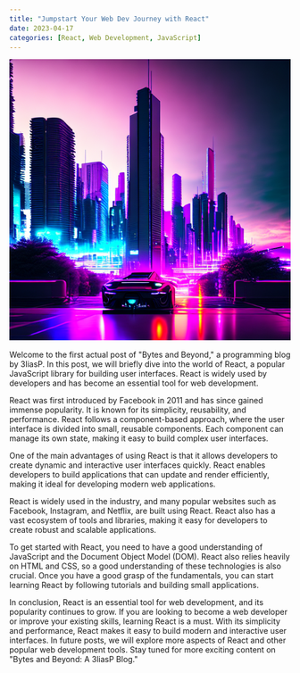 ```yaml
---
title: "Jumpstart Your Web Dev Journey with React"
date: 2023-04-17
categories: [React, Web Development, JavaScript]
---
```


![A "Vapor Webpage", image I generated with imgcreator.ai](/images/vapor-city.png)

Welcome to the first actual post of "Bytes and Beyond," a programming blog by 3liasP. In this post, we will briefly dive into the world of React, a popular JavaScript library for building user interfaces. React is widely used by developers and has become an essential tool for web development.

React was first introduced by Facebook in 2011 and has since gained immense popularity. It is known for its simplicity, reusability, and performance. React follows a component-based approach, where the user interface is divided into small, reusable components. Each component can manage its own state, making it easy to build complex user interfaces.

One of the main advantages of using React is that it allows developers to create dynamic and interactive user interfaces quickly. React enables developers to build applications that can update and render efficiently, making it ideal for developing modern web applications.

React is widely used in the industry, and many popular websites such as Facebook, Instagram, and Netflix, are built using React. React also has a vast ecosystem of tools and libraries, making it easy for developers to create robust and scalable applications.

To get started with React, you need to have a good understanding of JavaScript and the Document Object Model (DOM). React also relies heavily on HTML and CSS, so a good understanding of these technologies is also crucial. Once you have a good grasp of the fundamentals, you can start learning React by following tutorials and building small applications.

In conclusion, React is an essential tool for web development, and its popularity continues to grow. If you are looking to become a web developer or improve your existing skills, learning React is a must. With its simplicity and performance, React makes it easy to build modern and interactive user interfaces. In future posts, we will explore more aspects of React and other popular web development tools. Stay tuned for more exciting content on "Bytes and Beyond: A 3liasP Blog."